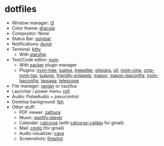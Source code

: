 # dotfiles
* Window manager: [i3](https://i3wm.org/)
* Color theme: [dracula](https://draculatheme.com/)
* Compositor: None
* Status Bar: [polybar](https://github.com/polybar/polybar)
* Notifications: [dunst](https://github.com/dunst-project/dunst)
* Terminal: [kitty](https://sw.kovidgoyal.net/kitty/)
  * With [starship](https://starship.rs/)
* Text/Code editor: [nvim](https://neovim.io/)
  * With [packer](https://github.com/wbthomason/packer.nvim) plugin manager
  * Plugins: [nvim-tree](https://github.com/nvim-tree/nvim-tree.lua), [lualine](https://github.com/nvim-lualine/lualine.nvim), [treesitter](https://github.com/nvim-treesitter/nvim-treesitter), [gitsigns](https://github.com/lewis6991/gitsigns.nvim), [oil](https://github.com/stevearc/oil.nvim), [nvim-cmp](https://github.com/hrsh7th/nvim-cmp), [cmp-nvim-lsp](https://github.com/hrsh7th/cmp-nvim-lsp), [luasnip](https://github.com/L3MON4D3/LuaSnip), [friendly-snippets](https://github.com/rafamadriz/friendly-snippets), [mason](https://github.com/williamboman/mason.nvim), [mason-lspconfig](https://github.com/williamboman/mason-lspconfig.nvim), [nvim-lspconfig](https://github.com/neovim/nvim-lspconfig), [lspsaga](https://github.com/nvimdev/lspsaga.nvim), [telescope](https://github.com/nvim-telescope/telescope.nvim)
* File manager: [ranger](https://github.com/ranger/ranger) or nautilus
* Launcher / power menu: [rofi](https://github.com/davatorium/rofi)
* Audio: PulseAudio + pavucontrol
* Desktop background: [feh](https://feh.finalrewind.org/)
* Other stuff:
  * PDF viewer: [zathura](https://pwmt.org/projects/zathura/)
  * Music: [spotify-player](https://github.com/aome510/spotify-player)
  * Calendar: [calcurse](https://calcurse.org/) (with [calcurse-caldav](https://calcurse.org/files/calcurse-caldav.html) for gmail)
  * Mail: [cmdg](https://github.com/ThomasHabets/cmdg) (for gmail)
  * Audio visualizer: [cava](https://github.com/karlstav/cava)
  * Screenshots: [fireshot](https://flameshot.org/)

